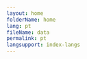 ```yaml
---
layout: home
folderName: home
lang: pt
fileName: data
permalink: pt
langsupport: index-langs
---
```

